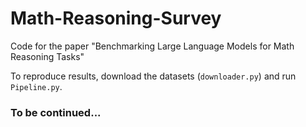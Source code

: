 # Math-Reasoning-Survey

Code for the paper "Benchmarking Large Language Models for Math Reasoning Tasks"

To reproduce results, download the datasets (``downloader.py``) and run ``Pipeline.py``.


### To be continued...

